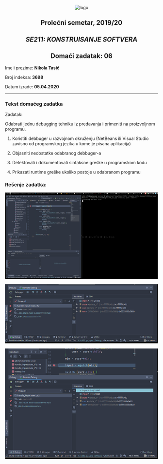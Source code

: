  <div align="center">
 
 ![logo](https://www.metropolitan.ac.rs/files/2018/11/logo-01.png) 

 </div>

 <div align="center">
 
## Prolećni semetar, 2019/20

## *SE211: KONSTRUISANJE SOFTVERA*


## Domaći zadatak: 06

</div>

Ime i prezime: **Nikola Tasić**

Broj indeksa: **3698**

Datum izrade: **05.04.2020**

---

### Tekst domaćeg zadatka

Zadatak:

Odabrati jednu debugging tehniku iz predavanja i primeniti na proizvoljnom programu.

1. Koristiti debbuger u razvojnom okruženju (NetBeans ili Visual Studio zavisno od programskog jezika u kome je pisana aplikacija)

2. Objasniti nedostatke odabranog debbuger-a

3. Detektovati i dokumentovati sintaksne greške u programskom kodu

4. Prikazati runtime greške ukoliko postoje u odabranom programu

### Rešenje zadatka:

![img1](https://github.com/7aske/uni/blob/second-year/se211/se211-dz06-nikola_tasic_3698/img1.png)

![img2](https://github.com/7aske/uni/blob/second-year/se211/se211-dz06-nikola_tasic_3698/img2.png)

![img3](https://github.com/7aske/uni/blob/second-year/se211/se211-dz06-nikola_tasic_3698/img3.png)
